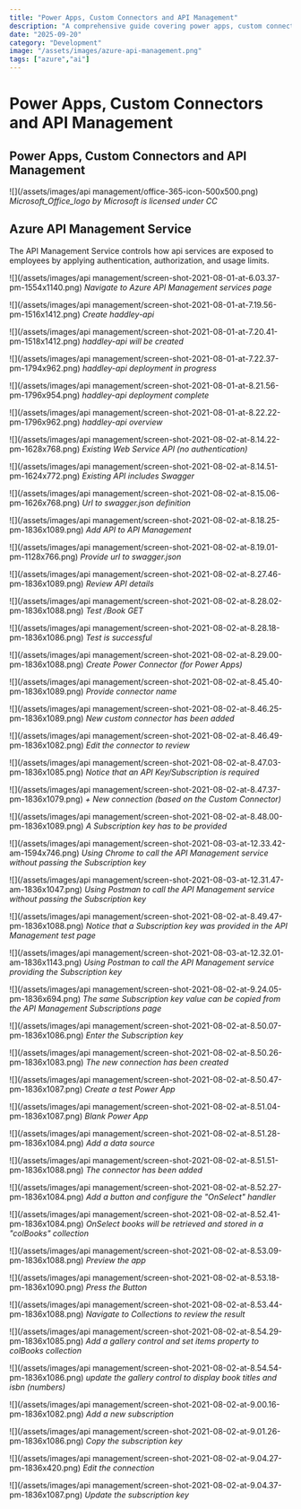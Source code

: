 ```yaml
---
title: "Power Apps, Custom Connectors and API Management"
description: "A comprehensive guide covering power apps, custom connectors and api management"
date: "2025-09-20"
category: "Development"
image: "/assets/images/azure-api-management.png"
tags: ["azure","ai"]
---
```


# Power Apps, Custom Connectors and API Management

## Power Apps, Custom Connectors and API Management

![](/assets/images/api management/office-365-icon-500x500.png)
*Microsoft_Office_logo by Microsoft is licensed under CC*


## Azure API Management Service

The API Management Service controls how api services are exposed to employees by applying authentication, authorization, and usage limits.

![](/assets/images/api management/screen-shot-2021-08-01-at-6.03.37-pm-1554x1140.png)
*Navigate to Azure API Management services page*

![](/assets/images/api management/screen-shot-2021-08-01-at-7.19.56-pm-1516x1412.png)
*Create haddley-api*

![](/assets/images/api management/screen-shot-2021-08-01-at-7.20.41-pm-1518x1412.png)
*haddley-api will be created*

![](/assets/images/api management/screen-shot-2021-08-01-at-7.22.37-pm-1794x962.png)
*haddley-api deployment in progress*

![](/assets/images/api management/screen-shot-2021-08-01-at-8.21.56-pm-1796x954.png)
*haddley-api deployment complete*

![](/assets/images/api management/screen-shot-2021-08-01-at-8.22.22-pm-1796x962.png)
*haddley-api overview*

![](/assets/images/api management/screen-shot-2021-08-02-at-8.14.22-pm-1628x768.png)
*Existing Web Service API (no authentication)*

![](/assets/images/api management/screen-shot-2021-08-02-at-8.14.51-pm-1624x772.png)
*Existing API includes Swagger*

![](/assets/images/api management/screen-shot-2021-08-02-at-8.15.06-pm-1626x768.png)
*Url to swagger.json definition*

![](/assets/images/api management/screen-shot-2021-08-02-at-8.18.25-pm-1836x1089.png)
*Add API to API Management*

![](/assets/images/api management/screen-shot-2021-08-02-at-8.19.01-pm-1128x766.png)
*Provide url to swagger.json*

![](/assets/images/api management/screen-shot-2021-08-02-at-8.27.46-pm-1836x1089.png)
*Review API details*

![](/assets/images/api management/screen-shot-2021-08-02-at-8.28.02-pm-1836x1088.png)
*Test /Book GET*

![](/assets/images/api management/screen-shot-2021-08-02-at-8.28.18-pm-1836x1086.png)
*Test is successful*

![](/assets/images/api management/screen-shot-2021-08-02-at-8.29.00-pm-1836x1088.png)
*Create Power Connector (for Power Apps)*

![](/assets/images/api management/screen-shot-2021-08-02-at-8.45.40-pm-1836x1089.png)
*Provide connector name*

![](/assets/images/api management/screen-shot-2021-08-02-at-8.46.25-pm-1836x1089.png)
*New custom connector has been added*

![](/assets/images/api management/screen-shot-2021-08-02-at-8.46.49-pm-1836x1082.png)
*Edit the connector to review*

![](/assets/images/api management/screen-shot-2021-08-02-at-8.47.03-pm-1836x1085.png)
*Notice that an API Key/Subscription is required*

![](/assets/images/api management/screen-shot-2021-08-02-at-8.47.37-pm-1836x1079.png)
*+ New connection (based on the Custom Connector)*

![](/assets/images/api management/screen-shot-2021-08-02-at-8.48.00-pm-1836x1089.png)
*A Subscription key has to be provided*

![](/assets/images/api management/screen-shot-2021-08-03-at-12.33.42-am-1594x746.png)
*Using Chrome to call the API Management service without passing the Subscription key*

![](/assets/images/api management/screen-shot-2021-08-03-at-12.31.47-am-1836x1047.png)
*Using Postman to call the API Management service without passing the Subscription key*

![](/assets/images/api management/screen-shot-2021-08-02-at-8.49.47-pm-1836x1088.png)
*Notice that a Subscription key was provided in the API Management test page*

![](/assets/images/api management/screen-shot-2021-08-03-at-12.32.01-am-1836x1143.png)
*Using Postman to call the API Management service providing the Subscription key*

![](/assets/images/api management/screen-shot-2021-08-02-at-9.24.05-pm-1836x694.png)
*The same Subscription key value can be copied from the API Management Subscriptions page*

![](/assets/images/api management/screen-shot-2021-08-02-at-8.50.07-pm-1836x1086.png)
*Enter the Subscription key*

![](/assets/images/api management/screen-shot-2021-08-02-at-8.50.26-pm-1836x1083.png)
*The new connection has been created*

![](/assets/images/api management/screen-shot-2021-08-02-at-8.50.47-pm-1836x1087.png)
*Create a test Power App*

![](/assets/images/api management/screen-shot-2021-08-02-at-8.51.04-pm-1836x1087.png)
*Blank Power App*

![](/assets/images/api management/screen-shot-2021-08-02-at-8.51.28-pm-1836x1084.png)
*Add a data source*

![](/assets/images/api management/screen-shot-2021-08-02-at-8.51.51-pm-1836x1088.png)
*The connector has been added*

![](/assets/images/api management/screen-shot-2021-08-02-at-8.52.27-pm-1836x1084.png)
*Add a button and configure the "OnSelect" handler*

![](/assets/images/api management/screen-shot-2021-08-02-at-8.52.41-pm-1836x1084.png)
*OnSelect books will be retrieved and stored in a "colBooks" collection*

![](/assets/images/api management/screen-shot-2021-08-02-at-8.53.09-pm-1836x1088.png)
*Preview the app*

![](/assets/images/api management/screen-shot-2021-08-02-at-8.53.18-pm-1836x1090.png)
*Press the Button*

![](/assets/images/api management/screen-shot-2021-08-02-at-8.53.44-pm-1836x1088.png)
*Navigate to Collections to review the result*

![](/assets/images/api management/screen-shot-2021-08-02-at-8.54.29-pm-1836x1085.png)
*Add a gallery control and set items property to colBooks collection*

![](/assets/images/api management/screen-shot-2021-08-02-at-8.54.54-pm-1836x1086.png)
*update the gallery control to display book titles and isbn (numbers)*

![](/assets/images/api management/screen-shot-2021-08-02-at-9.00.16-pm-1836x1082.png)
*Add a new subscription*

![](/assets/images/api management/screen-shot-2021-08-02-at-9.01.26-pm-1836x1086.png)
*Copy the subscription key*

![](/assets/images/api management/screen-shot-2021-08-02-at-9.04.27-pm-1836x420.png)
*Edit the connection*

![](/assets/images/api management/screen-shot-2021-08-02-at-9.04.37-pm-1836x1087.png)
*Update the subscription key*
